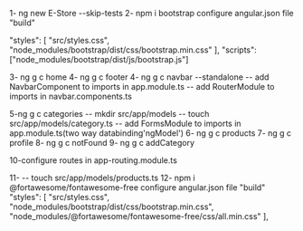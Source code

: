 1- ng new E-Store --skip-tests
2- npm i bootstrap
configure angular.json file "build"

"styles": [
"src/styles.css",
"node_modules/bootstrap/dist/css/bootstrap.min.css"
],
"scripts": ["node_modules/bootstrap/dist/js/bootstrap.js"]

3- ng g c home
4- ng g c footer
4- ng g c navbar --standalone
-- add NavbarComponent to imports in app.module.ts
-- add RouterModule to imports in navbar.components.ts

5-ng g c categories
-- mkdir src/app/models
-- touch src/app/models/category.ts
-- add FormsModule to imports in app.module.ts(two way databinding'ngModel')
6- ng g c products
7- ng g c profile
8- ng g c notFound
9- ng g c addCategory

10-configure routes in app-routing.module.ts

11- -- touch src/app/models/products.ts
12- npm i @fortawesome/fontawesome-free
configure angular.json file "build"
"styles": [
"src/styles.css",
"node_modules/bootstrap/dist/css/bootstrap.min.css",
"node_modules/@fortawesome/fontawesome-free/css/all.min.css"
],
